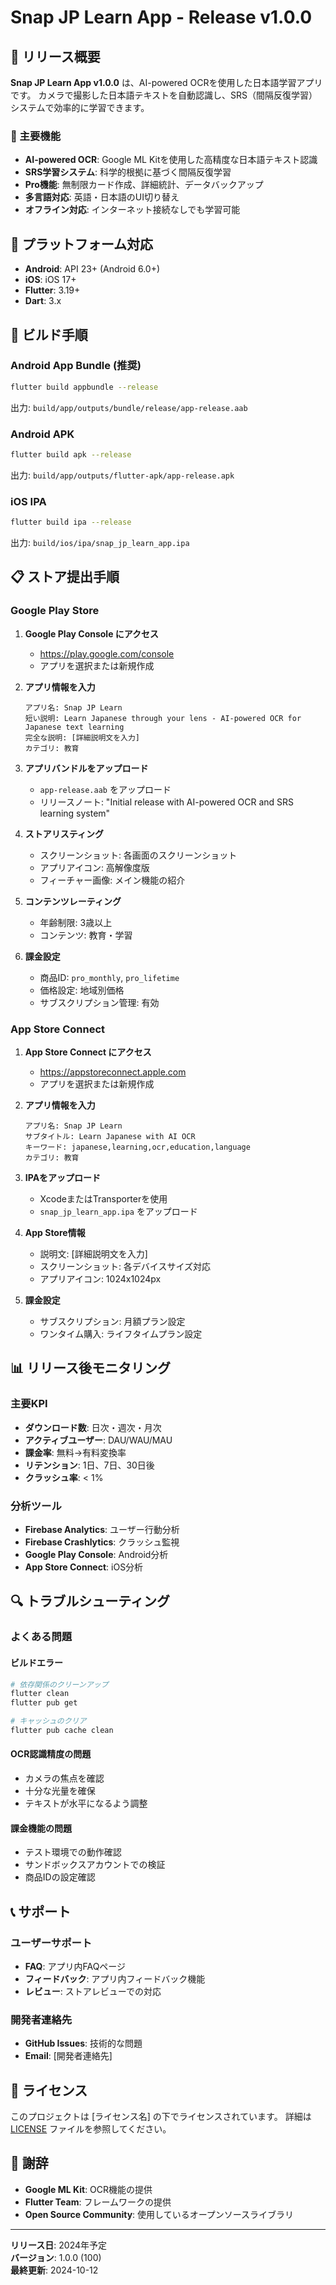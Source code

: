 # Snap JP Learn App - Release v1.0.0

## 🚀 リリース概要

**Snap JP Learn App v1.0.0** は、AI-powered OCRを使用した日本語学習アプリです。
カメラで撮影した日本語テキストを自動認識し、SRS（間隔反復学習）システムで効率的に学習できます。

### 🎯 主要機能
- **AI-powered OCR**: Google ML Kitを使用した高精度な日本語テキスト認識
- **SRS学習システム**: 科学的根拠に基づく間隔反復学習
- **Pro機能**: 無制限カード作成、詳細統計、データバックアップ
- **多言語対応**: 英語・日本語のUI切り替え
- **オフライン対応**: インターネット接続なしでも学習可能

## 📱 プラットフォーム対応

- **Android**: API 23+ (Android 6.0+)
- **iOS**: iOS 17+
- **Flutter**: 3.19+
- **Dart**: 3.x

## 🔧 ビルド手順

### Android App Bundle (推奨)
```bash
flutter build appbundle --release
```
出力: `build/app/outputs/bundle/release/app-release.aab`

### Android APK
```bash
flutter build apk --release
```
出力: `build/app/outputs/flutter-apk/app-release.apk`

### iOS IPA
```bash
flutter build ipa --release
```
出力: `build/ios/ipa/snap_jp_learn_app.ipa`

## 📋 ストア提出手順

### Google Play Store

1. **Google Play Console にアクセス**
   - https://play.google.com/console
   - アプリを選択または新規作成

2. **アプリ情報を入力**
   ```
   アプリ名: Snap JP Learn
   短い説明: Learn Japanese through your lens - AI-powered OCR for Japanese text learning
   完全な説明: [詳細説明文を入力]
   カテゴリ: 教育
   ```

3. **アプリバンドルをアップロード**
   - `app-release.aab` をアップロード
   - リリースノート: "Initial release with AI-powered OCR and SRS learning system"

4. **ストアリスティング**
   - スクリーンショット: 各画面のスクリーンショット
   - アプリアイコン: 高解像度版
   - フィーチャー画像: メイン機能の紹介

5. **コンテンツレーティング**
   - 年齢制限: 3歳以上
   - コンテンツ: 教育・学習

6. **課金設定**
   - 商品ID: `pro_monthly`, `pro_lifetime`
   - 価格設定: 地域別価格
   - サブスクリプション管理: 有効

### App Store Connect

1. **App Store Connect にアクセス**
   - https://appstoreconnect.apple.com
   - アプリを選択または新規作成

2. **アプリ情報を入力**
   ```
   アプリ名: Snap JP Learn
   サブタイトル: Learn Japanese with AI OCR
   キーワード: japanese,learning,ocr,education,language
   カテゴリ: 教育
   ```

3. **IPAをアップロード**
   - XcodeまたはTransporterを使用
   - `snap_jp_learn_app.ipa` をアップロード

4. **App Store情報**
   - 説明文: [詳細説明文を入力]
   - スクリーンショット: 各デバイスサイズ対応
   - アプリアイコン: 1024x1024px

5. **課金設定**
   - サブスクリプション: 月額プラン設定
   - ワンタイム購入: ライフタイムプラン設定

## 📊 リリース後モニタリング

### 主要KPI
- **ダウンロード数**: 日次・週次・月次
- **アクティブユーザー**: DAU/WAU/MAU
- **課金率**: 無料→有料変換率
- **リテンション**: 1日、7日、30日後
- **クラッシュ率**: < 1%

### 分析ツール
- **Firebase Analytics**: ユーザー行動分析
- **Firebase Crashlytics**: クラッシュ監視
- **Google Play Console**: Android分析
- **App Store Connect**: iOS分析

## 🔍 トラブルシューティング

### よくある問題

#### ビルドエラー
```bash
# 依存関係のクリーンアップ
flutter clean
flutter pub get

# キャッシュのクリア
flutter pub cache clean
```

#### OCR認識精度の問題
- カメラの焦点を確認
- 十分な光量を確保
- テキストが水平になるよう調整

#### 課金機能の問題
- テスト環境での動作確認
- サンドボックスアカウントでの検証
- 商品IDの設定確認

## 📞 サポート

### ユーザーサポート
- **FAQ**: アプリ内FAQページ
- **フィードバック**: アプリ内フィードバック機能
- **レビュー**: ストアレビューでの対応

### 開発者連絡先
- **GitHub Issues**: 技術的な問題
- **Email**: [開発者連絡先]

## 📄 ライセンス

このプロジェクトは [ライセンス名] の下でライセンスされています。
詳細は [LICENSE](LICENSE) ファイルを参照してください。

## 🙏 謝辞

- **Google ML Kit**: OCR機能の提供
- **Flutter Team**: フレームワークの提供
- **Open Source Community**: 使用しているオープンソースライブラリ

---

**リリース日**: 2024年予定  
**バージョン**: 1.0.0 (100)  
**最終更新**: 2024-10-12
